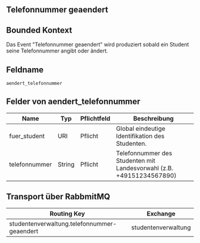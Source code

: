 ## Telefonnummer geaendert

## Bounded Kontext

Das Event "Telefonnummer geaendert" wird produziert sobald ein Student seine Telefonnummer angibt oder ändert.

## Feldname

`aendert_telefonnummer`

## Felder von aendert_telefonnummer

| Name | Typ | Pflichtfeld | Beschreibung |
|---|---|---|---|
| fuer_student | URI | Pflicht | Global eindeutige Identifikation des Studenten. |
| telefonnummer | String | Pflicht | Telefonnummer des Studenten mit Landesvorwahl (z.B. +49151234567890) |


## Transport über RabbmitMQ

| Routing Key | Exchange |
|---|---|
| studentenverwaltung.telefonnummer-geaendert | studentenverwaltung |
